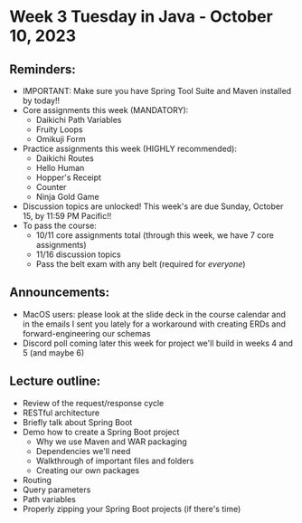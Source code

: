 # Week 3 Tuesday in Java - October 10, 2023

## Reminders:
- IMPORTANT: Make sure you have Spring Tool Suite and Maven installed by today!!
- Core assignments this week (MANDATORY):
    - Daikichi Path Variables
    - Fruity Loops
    - Omikuji Form
- Practice assignments this week (HIGHLY recommended):
    - Daikichi Routes
    - Hello Human
    - Hopper's Receipt
    - Counter
    - Ninja Gold Game
- Discussion topics are unlocked!  This week's are due Sunday, October 15, by 11:59 PM Pacific!!
- To pass the course:
    - 10/11 core assignments total (through this week, we have 7 core assignments)
    - 11/16 discussion topics
    - Pass the belt exam with any belt (required for *everyone*)

## Announcements:
- MacOS users: please look at the slide deck in the course calendar and in the emails I sent you lately for a workaround with creating ERDs and forward-engineering our schemas
- Discord poll coming later this week for project we'll build in weeks 4 and 5 (and maybe 6)

## Lecture outline:
- Review of the request/response cycle
- RESTful architecture
- Briefly talk about Spring Boot
- Demo how to create a Spring Boot project
    - Why we use Maven and WAR packaging
    - Dependencies we'll need
    - Walkthrough of important files and folders
    - Creating our own packages
- Routing
- Query parameters
- Path variables
- Properly zipping your Spring Boot projects (if there's time)